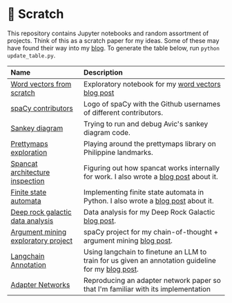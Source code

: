 # 📓 Scratch

This repository contains Jupyter notebooks and random assortment of projects.
Think of this as a scratch paper for my ideas. Some of these may have found
their way into my [blog](https://ljvmiranda921.github.io). To generate the table
below, run `python update_table.py`.

| Name                                                                                                                   | Description                                                                                                                                                    |
|:-----------------------------------------------------------------------------------------------------------------------|:---------------------------------------------------------------------------------------------------------------------------------------------------------------|
| [Word vectors from scratch](https://github.com/ljvmiranda921/scratch/tree/master/2021-11-06-word-vectors-from-scratch) | Exploratory notebook for my [word vectors blog post](https://ljvmiranda921.github.io/notebook/2021/12/11/word-vectors/)                                        |
| [spaCy contributors](https://github.com/ljvmiranda921/scratch/tree/master/2021-11-19-spacy-contributors)               | Logo of spaCy with the Github usernames of different contributors.                                                                                             |
| [Sankey diagram](https://github.com/ljvmiranda921/scratch/tree/master/2021-11-24-sankey)                               | Trying to run and debug Avic's sankey diagram code.                                                                                                            |
| [Prettymaps exploration](https://github.com/ljvmiranda921/scratch/tree/master/2022-06-28-prettymaps)                   | Playing around the prettymaps library on Philippine landmarks.                                                                                                 |
| [Spancat architecture inspection](https://github.com/ljvmiranda921/scratch/tree/master/2022-07-12-spancat-inspection)  | Figuring out how spancat works internally for work. I also wrote a [blog post](https://ljvmiranda921.github.io/notebook/2022/07/16/spacy-registry/) about it.  |
| [Finite state automata](https://github.com/ljvmiranda921/scratch/tree/master/2022-10-05-fsa)                           | Implementing finite state automata in Python. I also wrote a [blog post](https://ljvmiranda921.github.io/notebook/2022/10/07/finite-state-automata/) about it. |
| [Deep rock galactic data analysis](https://github.com/ljvmiranda921/scratch/tree/master/2022-11-19-drg)                | Data analysis for my Deep Rock Galactic [blog post](https://ljvmiranda921.github.io/notebook/2022/12/02/drg/).                                                 |
| [Argument mining exploratory project](https://github.com/ljvmiranda921/scratch/tree/master/2023-02-16-ukp-argmin)      | spaCy project for my chain-of-thought + argument mining [blog post](https://ljvmiranda921.github.io/notebook/2023/03/24/llm-annotation/).                                       |
| [Langchain Annotation](https://github.com/ljvmiranda921/scratch/tree/master/2023-03-03-langchain)                      | Using langchain to finetune an LLM to train for us given an annotation guideline for my [blog post](https://ljvmiranda921.github.io/notebook/2023/03/25/langchain-annotation/). |
| [Adapter Networks](https://github.com/ljvmiranda921/scratch/tree/master/2023-04-15-adapter-networks)                   | Reproducing an adapter network paper so that I'm familiar with its implementation                                                                              |